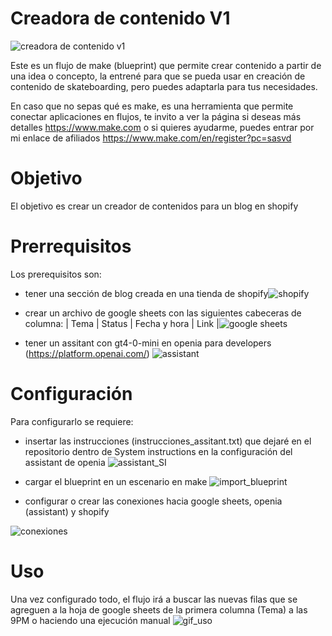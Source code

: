# Creadora de contenido V1
![creadora de contenido v1](https://github.com/user-attachments/assets/60bb930b-e055-4e86-b8a3-9765375a072c)

Este es un flujo de make (blueprint) que permite crear contenido a partir de una idea o concepto, la entrené para que se pueda usar en creación de contenido de skateboarding, 
pero puedes adaptarla para tus necesidades.


En caso que no sepas qué es make, es una herramienta que permite conectar aplicaciones en flujos, te invito a ver la página si deseas más detalles
https://www.make.com o si quieres ayudarme, puedes entrar por mi enlace de afiliados https://www.make.com/en/register?pc=sasvd
# Objetivo
El objetivo es crear un creador de contenidos para un blog en shopify

# Prerrequisitos
Los prerequisitos son:
- tener una sección de blog creada en una tienda de shopify![shopify](https://github.com/user-attachments/assets/54fc8a2e-e49e-4509-9a3c-cbf62408fb21)

- crear un archivo de google sheets con las siguientes cabeceras de columna: | Tema | Status | Fecha y hora | Link |![google sheets](https://github.com/user-attachments/assets/2ec55627-3f1b-4584-bf47-5343fe53874e)

  
- tener un assitant con gt4-0-mini en openia para developers (https://platform.openai.com/) ![assistant](https://github.com/user-attachments/assets/649ba50b-e803-4e13-a7bf-510e20502784)


# Configuración
Para configurarlo se requiere:
- insertar las instrucciones (instrucciones_assitant.txt) que dejaré en el repositorio dentro de System instructions en la configuración del assistant de openia
![assistant_SI](https://github.com/user-attachments/assets/31c97f0f-35ac-49e1-8ebf-a1f3f0fbc7cf)

- cargar el blueprint en un escenario en make
![import_blueprint](https://github.com/user-attachments/assets/de5eaceb-26bf-4cf1-a4d8-8ef3b45d01c7)

- configurar o crear las conexiones hacia google sheets, openia (assistant) y shopify

![conexiones](https://github.com/user-attachments/assets/1b06926d-4ae3-446c-bafa-c23e385f5d03)


# Uso
Una vez configurado todo, el flujo irá a buscar las nuevas filas que se agreguen a la hoja de google sheets de la primera columna (Tema) a las 9PM o haciendo una ejecución manual
![gif_uso](https://github.com/user-attachments/assets/23a52d6a-5406-470a-a7c7-c6cbc539e4db)


